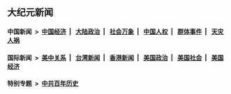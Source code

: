 ## 大纪元新闻

#### 中国新闻 &nbsp;>&nbsp; [中国经济](indexes/ncid283/README.md?06102045) &nbsp;| &nbsp; [大陆政治](indexes/ncid277/README.md?06102045) &nbsp;| &nbsp; [社会万象](indexes/ncid282/README.md?06102045) &nbsp;| &nbsp; [中国人权](indexes/ncid278/README.md?06102045) &nbsp;| &nbsp; [群体事件](indexes/ncid279/README.md?06102045) &nbsp;| &nbsp; [天灾人祸](indexes/ncid280/README.md?06102045)

#### 国际新闻 &nbsp;>&nbsp; [美中关系](indexes/nf1412576/README.md?06102045) &nbsp;| &nbsp; [台湾新闻](indexes/ncid1349361/README.md?06102045) &nbsp;| &nbsp; [香港新闻](indexes/ncid1349362/README.md?06102045) &nbsp;| &nbsp; [美国政治](indexes/ncid1078159/README.md?06102045) &nbsp;| &nbsp; [美国社会](indexes/ncid1078160/README.md?06102045) &nbsp;| &nbsp; [美国经济](indexes/ncid1078158/README.md?06102045)

#### 特别专题 &nbsp;>&nbsp; [中共百年历史](https://github.com/epoch-news/epoch-special/blob/master/README.md?06102045)  

